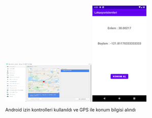 <img src="https://github.com/tugcenurdaglar/lokasyon_islemleri/blob/master/l1.PNG" width="270px" height="120px">  <img src="https://github.com/tugcenurdaglar/lokasyon_islemleri/blob/master/Screenshot_1617458766.png" width="170px">

Android izin kontrolleri kullanıldı ve GPS ile konum bilgisi alındı
